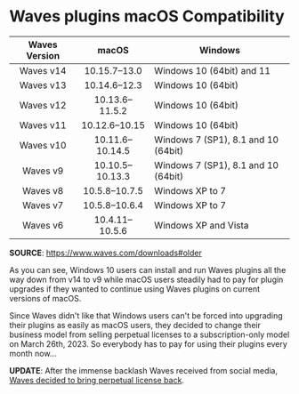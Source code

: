 # Waves plugins macOS Compatibility

Waves Version | macOS           | Windows
:------------:|:---------------:|--------
Waves v14     | 10.15.7–13.0    | Windows 10 (64bit) and 11
Waves v13     | 10.14.6–12.3    | Windows 10 (64bit)
Waves v12     | 10.13.6–11.5.2  | Windows 10 (64bit)
Waves v11     | 10.12.6–10.15   | Windows 10 (64bit)
Waves v10     | 10.11.6–10.14.5 | Windows 7 (SP1), 8.1 and 10 (64bit)
Waves v9      | 10.10.5–10.13.3 | Windows 7 (SP1), 8.1 and 10 (64bit)
Waves v8      | 10.5.8–10.7.5   | Windows XP to 7
Waves v7      | 10.5.8–10.6.4   | Windows XP to 7
Waves v6      | 10.4.11–10.5.6  | Windows XP and Vista

**SOURCE**: https://www.waves.com/downloads#older

As you can see, Windows 10 users can install and run Waves plugins all the way down from v14 to v9 while macOS users steadily had to pay for plugin upgrades if they wanted to continue using Waves plugins on current versions of macOS.

Since Waves didn't like that Windows users can't be forced into upgrading their plugins as easily as macOS users, they decided to change their business model from selling perpetual licenses to a subscription-only model on March 26th, 2023. So everybody has to pay for using their plugins every month now…

**UPDATE**:
After the immense backlash Waves received from social media, [Waves decided to bring perpetual license back](https://www.waves.com/news/perpetual-waves-licenses-are-back).